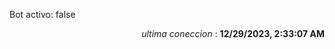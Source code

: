 <p>Bot activo: false</p>
<p align="right"><i>ultima coneccion</i> : <b>12/29/2023, 2:33:07 AM</b></p>

